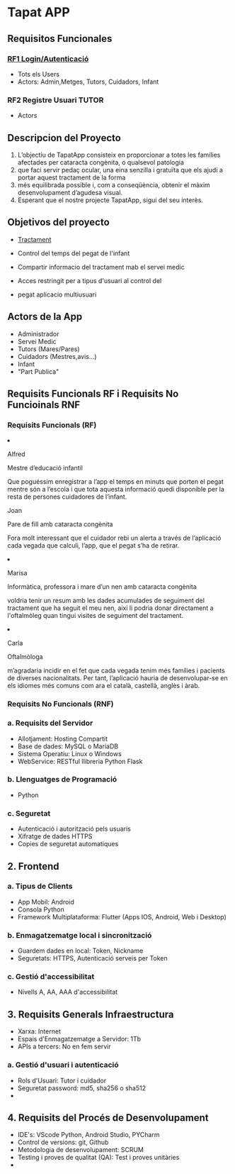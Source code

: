 



<html>


  <body>

# Tapat APP

## Requisitos Funcionales
### <u>RF1 Login/Autenticació</u>
- Tots els Users
- Actors: Admin,Metges, Tutors, Cuidadors, Infant
### RF2 Registre Usuari TUTOR
- Actors
## Descripcion del Proyecto
<ol>

  <li> L’objectiu de TapatApp consisteix en proporcionar a totes les famílies afectades per cataracta congènita, o qualsevol patologia</li>
  <li> que faci servir pedaç ocular, una eina senzilla i gratuïta que els ajudi a portar aquest tractament de la forma</li>
  <li>més equilibrada possible i, com a conseqüència, obtenir el màxim desenvolupament d’agudesa visual.</li>

  <li>Esperant que el nostre projecte TapatApp, sigui del seu interès.</li>
</ol>

## Objetivos del proyecto

-    <u> Tractament </u>

- Control del temps del pegat de l'infant
- Compartir informacio del tractament mab el servei medic
- Acces restringit per a tipus d'usuari al control del
-  pegat aplicacio multiusuari

## Actors de la App

- Administrador
- Servei Medic
- Tutors (Mares/Pares)
- Cuidadors (Mestres,avis...)
- Infant
- "Part Publica"



## Requisits Funcionals RF i Requisits No Funcioinals RNF

### Requisits Funcionals (RF)

  <li>	<p> Alfred</p>
        <p>Mestre d’educació infantil</p>
        <p>Que poguéssim enregistrar a l’app el temps en minuts que porten el pegat mentre són a l’escola i que tota aquesta informació quedi
           disponible per la resta de persones
           cuidadores de l’infant.</p>
  </li>

  <li->	<p> Joan</p>
        <p>Pare de fill amb cataracta congènita</p>
        <p>Fora molt interessant que el cuidador rebi un alerta a través de l’aplicació cada vegada que calculi, l’app, que el pegat s’ha
            de retirar.</p>
  </li>

  <li> <p>	Marisa</p>
       <p>Informàtica, professora i mare d’un nen amb cataracta congènita</p>
       <p>voldria tenir un resum amb les dades acumulades de seguiment del tractament que ha seguit el meu nen, així li podria donar
          directament a l'oftalmòleg quan tingui visites de seguiment del tractament.</p>
  </li>

  <li> <p>	Carla</p>
       <p>Oftalmòloga</p>
       <p>m’agradaria incidir en el fet que cada vegada tenim més famílies i pacients de diverses nacionalitats. Per tant, l’aplicació
          hauria de desenvolupar-se en els idiomes més comuns com ara el català, castellà, anglès i àrab.</p>
  </li>


### Requisits No Funcionals (RNF)
  
  
  
### a. Requisits del Servidor
  
  
  <ul>
	<li> Allotjament: Hosting Compartit</li>
	<li> Base de dades: MySQL o MariaDB</li>
	<li> Sistema Operatiu: Linux o Windows</li>
	<li> WebService: RESTful llibreria Python Flask</li>
  </ul>

### b. Llenguatges de Programació
  
  - Python
 
 
### c. Seguretat


  <ul>
	<li> Autenticació i autorització pels usuaris</li>
	<li> Xifratge de dades HTTPS </li>
	<li> Copies de seguretat automatiques</li>
  </ul>

## 2. Frontend

### a. Tipus de Clients

 <ul>
	<li> App Mobil: Android</li>
	<li> Consola Python</li>
	<li> Framework Multiplataforma: Flutter (Apps IOS, Android, Web i Desktop)</li>
 </ul>
 
### b. Enmagatzematge local i sincronització

 <ul>
	<li> Guardem dades en local: Token, Nickname </li>
	<li> Seguretats: HTTPS, Autenticació serveis per Token </li>

 </ul>

### c. Gestió d'accessibilitat
 <ul>
	<li> Nivells A, AA, AAA d'accessibilitat</li>
 </ul>

## 3. Requisits Generals Infraestructura

 <ul>
  <li> Xarxa: Internet</li>
  <li> Espais d'Enmagatzematge a Servidor: 1Tb</li>
  <li> APIs a tercers: No en fem servir</li>
 </ul>

### a. Gestió d'usuari i autenticació

 <ul>
  <li> Rols d'Usuari: Tutor i cuidador </li>
  <li> Seguretat password: md5, sha256 o sha512 </li>
  <li></li>
 </ul>

## 4. Requisits del Procés de Desenvolupament

 <ul>
  <li> IDE's: VScode Python, Android Studio, PYCharm </li>
  <li> Control de versions: git, Github </li>
  <li> Metodologia de desenvolupament: SCRUM</li>
  <li> Testing i proves de qualitat (QA): Test i proves unitàries</li>
  <li> </li>

 </ul>






  </body>

</html>

